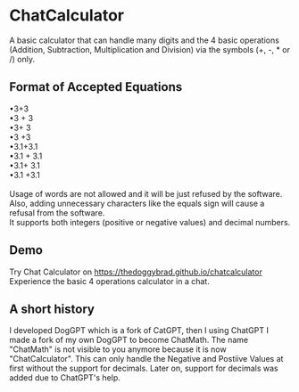 # ChatCalculator
A basic calculator that can handle many digits and the 4 basic operations (Addition, Subtraction, Multiplication and Division) via the symbols (+, -, * or /) only.

## Format of Accepted Equations
•3+3<br>
•3 + 3<br>
•3+ 3<br>
•3 +3 <br>
•3.1+3.1<br>
•3.1 + 3.1<br>
•3.1+ 3.1<br>
•3.1 +3.1 <br><br>
Usage of words are not allowed and it will be just refused by the software. Also, adding unnecessary characters like the equals sign will cause a refusal from the software.<br>
It supports both integers (positive or negative values) and decimal numbers.

## Demo
Try Chat Calculator on https://thedoggybrad.github.io/chatcalculator
<br>
Experience the basic 4 operations calculator in a chat.

## A short history
I developed DogGPT which is a fork of CatGPT, then I using ChatGPT I made a fork of my own DogGPT to become ChatMath. The name "ChatMath" is not visible to you anymore because it is now "ChatCalculator". This can only handle the Negative and Postiive Values at first without the support for decimals. Later on, support for decimals was added due to ChatGPT's help.
